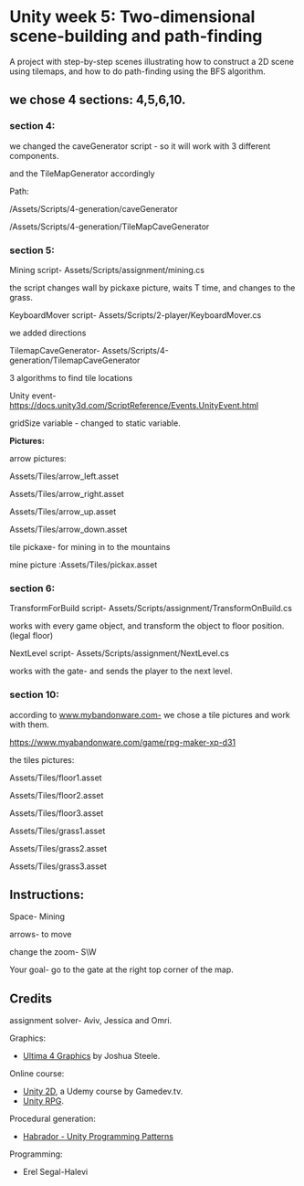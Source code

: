 # Unity week 5: Two-dimensional scene-building and path-finding

A project with step-by-step scenes illustrating how to construct a 2D scene using tilemaps,
and how to do path-finding using the BFS algorithm.

## we chose 4 sections: 4,5,6,10.


### section 4:

we changed the caveGenerator script - so it will work with 3 different components.

and the TileMapGenerator accordingly

Path:

/Assets/Scripts/4-generation/caveGenerator

/Assets/Scripts/4-generation/TileMapCaveGenerator

### section 5:

Mining script- Assets/Scripts/assignment/mining.cs

the script changes wall by pickaxe picture, waits T time, and changes to the grass.

KeyboardMover script- Assets/Scripts/2-player/KeyboardMover.cs

we added directions

TilemapCaveGenerator- Assets/Scripts/4-generation/TilemapCaveGenerator

3 algorithms to find tile locations

Unity event- https://docs.unity3d.com/ScriptReference/Events.UnityEvent.html

gridSize variable - changed to static variable.

**Pictures:** 

arrow pictures:

Assets/Tiles/arrow_left.asset

Assets/Tiles/arrow_right.asset

Assets/Tiles/arrow_up.asset

Assets/Tiles/arrow_down.asset

tile pickaxe- for mining in to the mountains 

mine picture :Assets/Tiles/pickax.asset

### section 6:

TransformForBuild script- Assets/Scripts/assignment/TransformOnBuild.cs

works with every game object, and transform the object to floor position. (legal floor)

NextLevel script- Assets/Scripts/assignment/NextLevel.cs

works with the gate- and sends the player to the next level.

### section 10:

according to www.mybandonware.com- we chose a tile pictures and work with them.

https://www.myabandonware.com/game/rpg-maker-xp-d31

the tiles pictures:

Assets/Tiles/floor1.asset

Assets/Tiles/floor2.asset

Assets/Tiles/floor3.asset


Assets/Tiles/grass1.asset

Assets/Tiles/grass2.asset

Assets/Tiles/grass3.asset


## Instructions:

Space- Mining

arrows- to move

change the zoom- S\W 


Your goal- go to the gate at the right top corner of the map.


## Credits

assignment solver-
Aviv, Jessica and Omri.

Graphics:
* [Ultima 4 Graphics](https://github.com/jahshuwaa/u4graphics) by Joshua Steele.

Online course:
* [Unity 2D](https://www.udemy.com/course/unitycourse/learn/lecture/10246496), a Udemy course by Gamedev.tv.
* [Unity RPG](https://www.gamedev.tv/p/unity-rpg/?product_id=1503859&coupon_code=JOINUS).

Procedural generation:
* [Habrador - Unity Programming Patterns](https://github.com/Habrador/Unity-Programming-Patterns#7-double-buffer)

Programming:
* Erel Segal-Halevi

